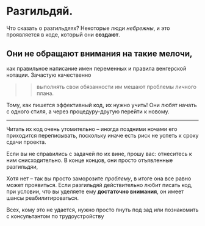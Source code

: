 # Разгильдяй.

Что сказать о разгильдяях?
Некоторые люди _небрежны_, и это проявляется в коде,
который они **создают**.

## Они не обращают внимания на такие мелочи,
как правильное написание имен переменных и правила венгерской нотации.
Зачастую качественно
>> выполнять свои обязанности им мешают проблемы личного плана.

Тому, как пишется эффективный код, их нужно учить!
Они любят начать с одного стиля, а через процедуру-другую перейти к новому.
***
Читать их код очень утомительно – иногда поздними ночами его приходится переписывать,
поскольку иначе есть риск не успеть к сроку сдачи проекта.

Если вы не справились с задачей по их вине, прошу вас:
отнеситесь к ним снисходительно.
В конце концов, они просто отъявленные разгильдяи,

Хотя нет – так вы просто заморозите *проблему*, в итоге она все равно может проявиться.
Если разгильдяй действительно любит писать код, при условии,
что вы уделяете ему **достаточно внимания**, он имеет шансы реабилитироваться.

Всех, кому это не удается, нужно просто пнуть под зад
или познакомить с консультантом по трудоустройству
